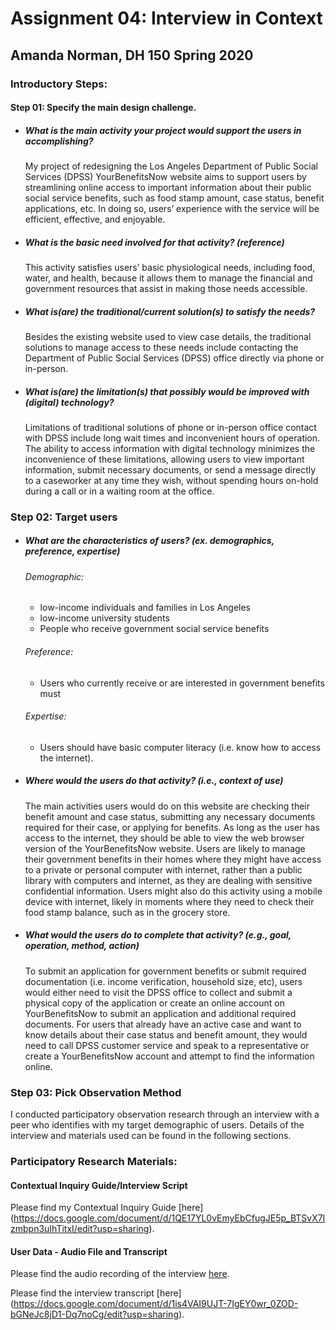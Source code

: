 # Assignment 04: Interview in Context
## Amanda Norman, DH 150 Spring 2020
### Introductory Steps:
#### Step 01: Specify the main design challenge.
* ##### What is the main activity your project would support the users in accomplishing?

	My project of redesigning the Los Angeles Department of Public Social Services (DPSS) YourBenefitsNow website aims to support users by streamlining online access to important information about their public social service benefits, such as food stamp amount, case status, benefit applications, etc. In doing so, users’ experience with the service will be efficient, effective, and enjoyable.
	
* ##### What is the basic need involved for that activity? (reference)
	
	This activity satisfies users’ basic physiological needs, including food, water, and health, because it allows them to manage the financial and government resources that assist in making those needs accessible.
 
* ##### What is(are) the traditional/current solution(s) to satisfy the needs?

	Besides the existing website used to view case details, the traditional solutions to manage access to these needs include contacting the Department of Public Social Services (DPSS) office directly via phone or in-person. 

* ##### What is(are) the limitation(s) that possibly would be improved with (digital) technology?

	Limitations of traditional solutions of phone or in-person office contact with DPSS include long wait times and inconvenient hours of operation. The ability to access information with digital technology minimizes the inconvenience of these limitations, allowing users to view important information, submit necessary documents, or send a message directly to a caseworker at any time they wish, without spending hours on-hold during a call or in a waiting room at the office.

### Step 02: Target users 
* ##### What are the characteristics of users? (ex. demographics, preference, expertise)

  ###### Demographic:
  * low-income individuals and families in Los Angeles
  * low-income university students 
  * People who receive government social service benefits

  ###### Preference:
  * Users who currently receive or are interested in government benefits must  
  ###### Expertise: 
  * Users should have basic computer literacy (i.e. know how to access the internet).
 
* ##### Where would the users do that activity? (i.e., context of use)

  The main activities users would do on this website are checking their benefit amount and case status, submitting any necessary documents required for their case, or applying for benefits. As long as the user has access to the internet, they should be able to view the web browser version of the YourBenefitsNow website. Users are likely to manage their government benefits in their homes where they might have access to a private or personal computer with internet, rather than a public library with computers and internet, as they are dealing with sensitive confidential information. Users might also do this activity using a mobile device with internet, likely in moments where they need to check their food stamp balance, such as in the grocery store.

* ##### What would the users do to complete that activity? (e.g., goal, operation, method, action)
  To submit an application for government benefits or submit required documentation (i.e. income verification, household size, etc), users would either need to visit the DPSS office to collect and submit a physical copy of the application or create an online account on YourBenefitsNow to submit an application and additional required documents.
  For users that already have an active case and want to know details about their case status and benefit amount, they would need to call DPSS customer service and speak to a representative  or create a YourBenefitsNow account and attempt to find the information online.

### Step 03: Pick Observation Method
  I conducted participatory observation research through an interview with a peer who identifies with my target demographic of users. Details of the interview and materials used can be found in the following sections.

### Participatory Research Materials:
  #### Contextual Inquiry Guide/Interview Script
  Please find my Contextual Inquiry Guide [here] (https://docs.google.com/document/d/1QE17YL0vEmyEbCfugJE5p_BTSvX7Izmbpn3uIhTitxI/edit?usp=sharing).
  
  #### User Data - Audio File and Transcript
  Please find the audio recording of the interview [here](https://drive.google.com/file/d/16mAYXjTO6L791FmJNiyIiRHbawBfhmSf/view?usp=sharing).
  
  Please find the interview transcript [here] (https://docs.google.com/document/d/1is4VAI9UJT-7IgEY0wr_0ZOD-bGNeJc8jD1-Dq7noCg/edit?usp=sharing). 
  
 
